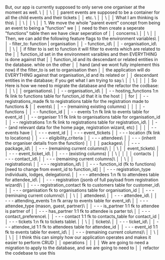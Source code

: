 But, our app is currently supposed to only serve one organiser at the moment as well. \    │
│   \                                                                                          │
│   parent events are supposed to be a container for all the child events and their tickets    │
│   etc. \                                                                                     │
│   \                                                                                          │
│   What I am thinking is this\                                                                │
│   \\                                                                                         │
│   \                                                                                          │
│   1. We move the whole "parent event" concept from being an event to being a "function" we   │
│   need to then create a seperate "functions" table then we have clear seperation of          │
│   concerns.\                                                                                 │
│   \                                                                                          │
│   Then, we can add the following feature flags to the environment variables\                 │
│   - filter_to: function | organisation                                                       │
│   - function_id\                                                                             │
│   - organisation_id\                                                                         │
│   \                                                                                          │
│   if filter to is set to function it will filter to events which are related to the          │
│   function_id set in the environment varaibles and then EVERYTHING is done against that      │
│   function_id and its descendant or related  entities in the database. while on the other    │
│   hand (and we wont fully implement this now) if the filter_to is set to organisation then   │
│   the application will do EVERYTHING against that organisation_id and its related or         │
│   descendant entities in the database; if you get what I am trying to say.\                  │
│   \                                                                                          │
│                                                                                              │
│   So Here is how we need to migrate the database and the refactor the codbase:               │
│   \                                                                                          │
│   organisations\                                                                             │
│   - - organisation_id\                                                                       │
│   - - hosting_functions 1:n fk link to functions table for function_id that it is the host   │
│   for                                                                                        │
│   - - registrations_made fk to registrations table for the registration made to functions &  │
│   events\                                                                                    │
│   - - (remaining existing columns)                                                           │
│                                                                                              │
│   - functions                                                                                │
│   - - function_id                                                                            │
│   - - events 1:n fk link to events table for event_id                                        │
│   - - organiser 1:1 fk link to organisations table for organisation_id                       │
│   - - registrations 1:n fk link to registrations table for registration_id\                  │
│   - - (and relevant data for the home page, registration wizard, etc)                        │
│                                                                                              │
│   - - events have                                                                            │
│   - - - event_id                                                                             │
│   - - - event_tickets                                                                        │
│   - - - location (fk link to locations)                                                      │
│   - - - eligibility_criteria                                                                 │
│   - - - attendees\                                                                           │
│   - - - (inherit the organiser details from the function)                                    │
│                                                                                              │
│   packages\                                                                                  │
│   - - - package_id\\                                                                         │
│   - - - (remaining current columns)\                                                         │
│   \                                                                                          │
│   event_tickets\                                                                             │
│   - - - event_ticket_id\\                                                                    │
│   - - - (existing columns)                                                                   │
│   \                                                                                          │
│                                                                                              │
│   contacts                                                                                   │
│   - - - contact_id\                                                                          │
│   - - - (remaining current columns)\                                                         │
│   \                                                                                          │
│   registrations\                                                                             │
│   - - - registration_id\                                                                     │
│   - - - function_id (fk to functions) [need to change from event_id to function_id]          │
│   - - - registration_type individuals, lodges, delegations\                                  │
│   - - - attendees 1:n fk to attendees table for attendee_id\                                 │
│   - - - registration (jsonb of full payload from registration wizard)\                       │
│   - - - registration_contact fk to customers table for customer_id\                          │
│   - - - organisation fk to organisations table for organisation_id                           │
│   - - - (reminaing current columns)\\                                                        │
│   \                                                                                          │
│   attendees\                                                                                 │
│   - - - attendee_id\                                                                         │
│   - - - attending_events 1:n fk array to events table for event_id\                          │
│   - - - attendee_type (mason, guest, partner)\                                               │
│   - - - is_partner 1:1 fk to attendee is partner of                                          │
│   - - - has_partner 1:1 fk to attendee is parter to\\                                        │
│   - - - contact_preference\                                                                  │
│   - - - contact 1:1 fk to contacts_table for contact_id                                      │
│   - - - tickets 1:n fk to tickets table\                                                     │
│   \                                                                                          │
│   tickets\                                                                                   │
│   - - - ticket_id\                                                                           │
│   - - - attendee_id 1:1 fk to attendees table for attendee_id                                │
│   - - - event_id 1:1 fk to events table for event_id\                                        │
│   - - - (remaining current columns)\                                                         │
│   \                                                                                          │
│   \                                                                                          │
│   I think this can simply how our application operates and makes it easier to perform CRUD   │
│   operations                                                                                 │
│                                                                                              │
│   We are going to need a migration to apply to the database, and we are going to need to     │
│   refactor the codebase to use this                              